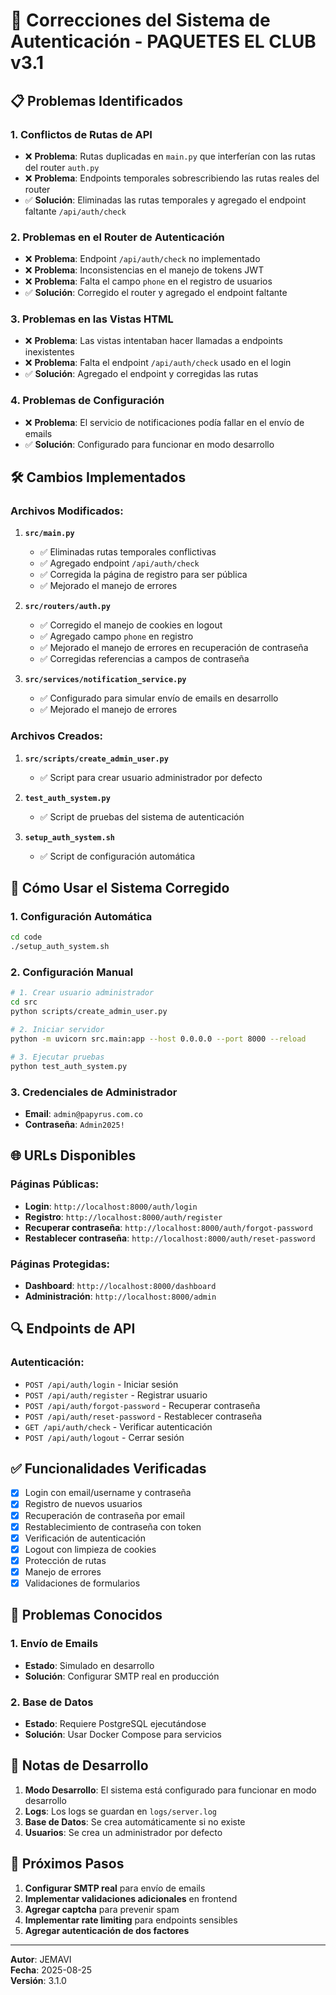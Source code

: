 # 🔧 Correcciones del Sistema de Autenticación - PAQUETES EL CLUB v3.1

## 📋 Problemas Identificados

### 1. **Conflictos de Rutas de API**
- ❌ **Problema**: Rutas duplicadas en `main.py` que interferían con las rutas del router `auth.py`
- ❌ **Problema**: Endpoints temporales sobrescribiendo las rutas reales del router
- ✅ **Solución**: Eliminadas las rutas temporales y agregado el endpoint faltante `/api/auth/check`

### 2. **Problemas en el Router de Autenticación**
- ❌ **Problema**: Endpoint `/api/auth/check` no implementado
- ❌ **Problema**: Inconsistencias en el manejo de tokens JWT
- ❌ **Problema**: Falta el campo `phone` en el registro de usuarios
- ✅ **Solución**: Corregido el router y agregado el endpoint faltante

### 3. **Problemas en las Vistas HTML**
- ❌ **Problema**: Las vistas intentaban hacer llamadas a endpoints inexistentes
- ❌ **Problema**: Falta el endpoint `/api/auth/check` usado en el login
- ✅ **Solución**: Agregado el endpoint y corregidas las rutas

### 4. **Problemas de Configuración**
- ❌ **Problema**: El servicio de notificaciones podía fallar en el envío de emails
- ✅ **Solución**: Configurado para funcionar en modo desarrollo

## 🛠️ Cambios Implementados

### Archivos Modificados:

1. **`src/main.py`**
   - ✅ Eliminadas rutas temporales conflictivas
   - ✅ Agregado endpoint `/api/auth/check`
   - ✅ Corregida la página de registro para ser pública
   - ✅ Mejorado el manejo de errores

2. **`src/routers/auth.py`**
   - ✅ Corregido el manejo de cookies en logout
   - ✅ Agregado campo `phone` en registro
   - ✅ Mejorado el manejo de errores en recuperación de contraseña
   - ✅ Corregidas referencias a campos de contraseña

3. **`src/services/notification_service.py`**
   - ✅ Configurado para simular envío de emails en desarrollo
   - ✅ Mejorado el manejo de errores

### Archivos Creados:

1. **`src/scripts/create_admin_user.py`**
   - ✅ Script para crear usuario administrador por defecto

2. **`test_auth_system.py`**
   - ✅ Script de pruebas del sistema de autenticación

3. **`setup_auth_system.sh`**
   - ✅ Script de configuración automática

## 🚀 Cómo Usar el Sistema Corregido

### 1. **Configuración Automática**
```bash
cd code
./setup_auth_system.sh
```

### 2. **Configuración Manual**
```bash
# 1. Crear usuario administrador
cd src
python scripts/create_admin_user.py

# 2. Iniciar servidor
python -m uvicorn src.main:app --host 0.0.0.0 --port 8000 --reload

# 3. Ejecutar pruebas
python test_auth_system.py
```

### 3. **Credenciales de Administrador**
- **Email**: `admin@papyrus.com.co`
- **Contraseña**: `Admin2025!`

## 🌐 URLs Disponibles

### Páginas Públicas:
- **Login**: `http://localhost:8000/auth/login`
- **Registro**: `http://localhost:8000/auth/register`
- **Recuperar contraseña**: `http://localhost:8000/auth/forgot-password`
- **Restablecer contraseña**: `http://localhost:8000/auth/reset-password`

### Páginas Protegidas:
- **Dashboard**: `http://localhost:8000/dashboard`
- **Administración**: `http://localhost:8000/admin`

## 🔍 Endpoints de API

### Autenticación:
- `POST /api/auth/login` - Iniciar sesión
- `POST /api/auth/register` - Registrar usuario
- `POST /api/auth/forgot-password` - Recuperar contraseña
- `POST /api/auth/reset-password` - Restablecer contraseña
- `GET /api/auth/check` - Verificar autenticación
- `POST /api/auth/logout` - Cerrar sesión

## ✅ Funcionalidades Verificadas

- [x] Login con email/username y contraseña
- [x] Registro de nuevos usuarios
- [x] Recuperación de contraseña por email
- [x] Restablecimiento de contraseña con token
- [x] Verificación de autenticación
- [x] Logout con limpieza de cookies
- [x] Protección de rutas
- [x] Manejo de errores
- [x] Validaciones de formularios

## 🐛 Problemas Conocidos

### 1. **Envío de Emails**
- **Estado**: Simulado en desarrollo
- **Solución**: Configurar SMTP real en producción

### 2. **Base de Datos**
- **Estado**: Requiere PostgreSQL ejecutándose
- **Solución**: Usar Docker Compose para servicios

## 📝 Notas de Desarrollo

1. **Modo Desarrollo**: El sistema está configurado para funcionar en modo desarrollo
2. **Logs**: Los logs se guardan en `logs/server.log`
3. **Base de Datos**: Se crea automáticamente si no existe
4. **Usuarios**: Se crea un administrador por defecto

## 🔄 Próximos Pasos

1. **Configurar SMTP real** para envío de emails
2. **Implementar validaciones adicionales** en frontend
3. **Agregar captcha** para prevenir spam
4. **Implementar rate limiting** para endpoints sensibles
5. **Agregar autenticación de dos factores**

---

**Autor**: JEMAVI  
**Fecha**: 2025-08-25  
**Versión**: 3.1.0

